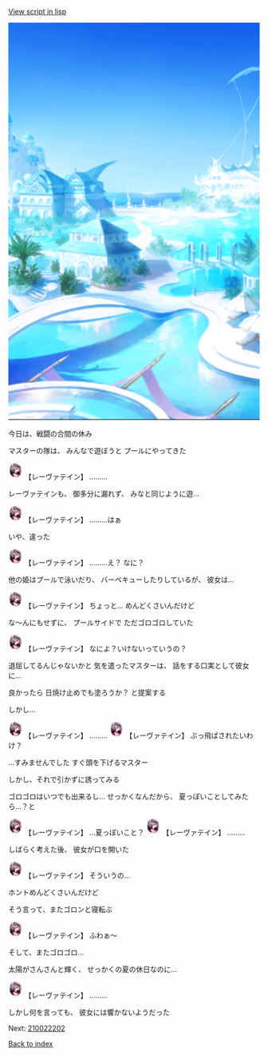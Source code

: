 [View script in lisp](../scripts/210022201.txt)

![sea_resort_day.png](../images/backgrounds/sea_resort_day.png)

今日は、戦闘の合間の休み

マスターの隊は、
みんなで遊ぼうと
プールにやってきた

<img src="../images/units/2100221.png" alt="2100221.png" height="34"/>
【レーヴァテイン】
………

レーヴァテインも、
御多分に漏れず、
みなと同じように遊…

<img src="../images/units/2100221.png" alt="2100221.png" height="34"/>
【レーヴァテイン】
………はぁ

いや、違った

<img src="../images/units/2100221.png" alt="2100221.png" height="34"/>
【レーヴァテイン】
………え？
なに？

他の姫はプールで泳いだり、
バーベキューしたりしているが、
彼女は…

<img src="../images/units/2100221.png" alt="2100221.png" height="34"/>
【レーヴァテイン】
ちょっと…
めんどくさいんだけど

な～んにもせずに、
プールサイドで
ただゴロゴロしていた

<img src="../images/units/2100221.png" alt="2100221.png" height="34"/>
【レーヴァテイン】
なによ？いけないっていうの？

退屈してるんじゃないかと
気を遣ったマスターは、
話をする口実として彼女に…

良かったら
日焼け止めでも塗ろうか？
と提案する

しかし…

<img src="../images/units/2100221.png" alt="2100221.png" height="34"/>
【レーヴァテイン】
………

<img src="../images/units/2100221.png" alt="2100221.png" height="34"/>
【レーヴァテイン】
ぶっ飛ばされたいわけ？

…すみませんでした
すぐ頭を下げるマスター

しかし、それで引かずに誘ってみる

ゴロゴロはいつでも出来るし…
せっかくなんだから、
夏っぽいことしてみたら…？と

<img src="../images/units/2100221.png" alt="2100221.png" height="34"/>
【レーヴァテイン】
…夏っぽいこと？

<img src="../images/units/2100221.png" alt="2100221.png" height="34"/>
【レーヴァテイン】
………

しばらく考えた後、
彼女が口を開いた

<img src="../images/units/2100221.png" alt="2100221.png" height="34"/>
【レーヴァテイン】
そういうの…

ホントめんどくさいんだけど

そう言って、またゴロンと寝転ぶ

<img src="../images/units/2100221.png" alt="2100221.png" height="34"/>
【レーヴァテイン】
ふわぁ～

そして、またゴロゴロ…

太陽がさんさんと輝く、
せっかくの夏の休日なのに…

<img src="../images/units/2100221.png" alt="2100221.png" height="34"/>
【レーヴァテイン】
………

しかし何を言っても、
彼女には響かないようだった


Next: [210022202](210022202.md)

[Back to index](index.md)
